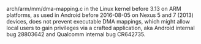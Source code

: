arch/arm/mm/dma-mapping.c in the Linux kernel before 3.13 on ARM platforms, as used in Android before 2016-08-05 on Nexus 5 and 7 (2013) devices, does not prevent executable DMA mappings, which might allow local users to gain privileges via a crafted application, aka Android internal bug 28803642 and Qualcomm internal bug CR642735.